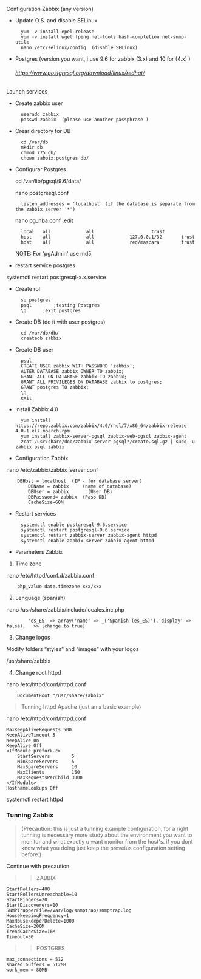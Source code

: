 
 
Configuration Zabbix (any version)


- Update O.S. and disable SELinux 
	
		yum -v install epel-release 
		yum -v install wget fping net-tools bash-completion net-snmp-utils
		nano /etc/selinux/config  (disable SELinux)
  
- Postgres (version you want, i use 9.6 for zabbix (3.x)  and 10 for (4.x) )

  ###### https://www.postgresql.org/download/linux/redhat/

Launch services 

- Create zabbix user
  	
		useradd zabbix
  		passwd zabbix  (please use another passphrase )

- Crear directory for DB
  	
		cd /var/db
  		mkdir db
  		chmod 775 db/
  		chown zabbix:postgres db/

- Configurar Postgres
  
  cd /var/lib/pgsql/9.6/data/
  
  nano postgresql.conf

		listen_addresses = 'localhost' (if the database is separate from the zabbix server '*')

  	nano pg_hba.conf			;edit 

    	local   all             all						trust
    	host    all             all             127.0.0.1/32       trust
    	host    all             all             red/mascara        trust

    NOTE: For 'pgAdmin' use md5.

- restart service postgres

systemctl restart postgresql-x.x.service

- Create rol

		su postgres
	 	psql		;testing Postgres
  		\q		;exit postgres
	


- Create DB (do it with user postgres)
  
  		cd /var/db/db/
  		createdb zabbix

- Create DB user
  
  		psql
  		CREATE USER zabbix WITH PASSWORD 'zabbix';
  		ALTER DATABASE zabbix OWNER TO zabbix;
  		GRANT ALL ON DATABASE zabbix TO zabbix;
  		GRANT ALL PRIVILEGES ON DATABASE zabbix to postgres;
  		GRANT postgres TO zabbix;
  		\q
  		exit

- Install Zabbix 4.0

		yum install https://repo.zabbix.com/zabbix/4.0/rhel/7/x86_64/zabbix-release-4.0-1.el7.noarch.rpm
		yum install zabbix-server-pgsql zabbix-web-pgsql zabbix-agent
		zcat /usr/share/doc/zabbix-server-pgsql*/create.sql.gz | sudo -u zabbix psql zabbix

- Configuration Zabbix

nano /etc/zabbix/zabbix_server.conf

  		DBHost = localhost  (IP - for database server)
    		DBName = zabbix	  	(name of database)
    		DBUser = zabbix		  (User DB)
    		DBPassword= zabbix 	(Pass DB)
    		CacheSize=60M

- Restart services

		systemctl enable postgresql-9.6.service
  		systemctl restart postgresql-9.6.service
  		systemctl restart zabbix-server zabbix-agent httpd
  		systemctl enable zabbix-server zabbix-agent httpd


- Parameters Zabbix

1. Time zone
  
  nano /etc/httpd/conf.d/zabbix.conf
  
		php_value date.timezone xxx/xxx

2. Lenguage (spanish)
  
  nano /usr/share/zabbix/include/locales.inc.php
    
    		'es_ES' => array('name' => _('Spanish (es_ES)'),'display' => false),   >> [change to true]
	
3. Change logos

Modify folders “styles” and “images” with your logos
  
  /usr/share/zabbix

4. Change root httpd

nano /etc/httpd/conf/httpd.conf
	
		DocumentRoot "/usr/share/zabbix"

  > Tunning httpd Apache (just an a basic example)

  nano /etc/httpd/conf/httpd.conf

    MaxKeepAliveRequests 500
    KeepAliveTimeout 5
    KeepAlive On
    KeepAlive Off
    <IfModule prefork.c>
        StartServers        5
        MinSpareServers     5
        MaxSpareServers     10
        MaxClients          150
        MaxRequestsPerChild 3000
    </IfModule>
    HostnameLookups Off

systemctl restart httpd


 ### Tunning Zabbix
 > (Precaution: this is just a tunning example configuration, for a right tunning is necessary more study about the environment you want to monitor and what exactly u want monitor from the host's. if you dont know what you doing just keep the preveius configuration setting before.)

  Continue with precaution.

  >>  ZABBIX

    StartPollers=400
    StartPollersUnreachable=10
    StartPingers=20
    StartDiscoverers=10
    SNMPTrapperFile=/var/log/snmptrap/snmptrap.log
    HousekeepingFrequency=1
    MaxHousekeeperDelete=1000
    CacheSize=200M
    TrendCacheSize=16M
    Timeout=30

  >>  POSTGRES
              
    max_connections = 512
    shared_buffers = 512MB
    work_mem = 80MB
